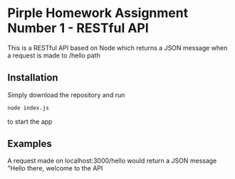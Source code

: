 # Pirple Homework Assignment Number 1 - RESTful API

This is a RESTful API based on Node which returns a JSON message when a request is made to /hello path

## Installation
Simply download the repository and run
```bash
node index.js
```
to start the app

## Examples

A request made on localhost:3000/hello would return a JSON message "Hello there, welcome to the API
